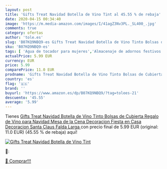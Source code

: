 ```yaml
---
layout: post
title: 'Gifts Treat Navidad Botella de Vino Tint al 45.55 % de rebaja'
date: 2020-04-15 00:34:40
image: 'https://m.media-amazon.com/images/I/41agZ3Nv3PL._SL400_.jpg'
comments: true
category: ofertas
author: 'tole.es'
slug: 'B07KQ9NBQ9-es Gifts Treat Navidad Botella de Vino Tinto Bolsas de...'
sku: 'B07KQ9NBQ9-es'
tags: [ 'Agua de tocador para mujeres','Almacenaje de adornos festivos','Almacenamiento y organización','Belleza','Fragancias para mujeres','Hogar y cocina','Iluminación','Iluminación de interior','Iluminación decorativa y para usos específicos de interior','Juguetes','Juguetes electrónicos','Juguetes y juegos','Perfumes y fragancias','Velas eléctricas y LED','Videojuegos para niños','navidad', ]
actualPrice: 5.99 EUR
currency: EUR
price: 5.99
comparePrice: 11.0 EUR
prodname: 'Gifts Treat Navidad Botella de Vino Tinto Bolsas de Cubierta Regalo de Vino para Navidad Mesa de la Cena Decoracion Fiesta en Casa Decoracion  Santa Claus Falda Larga '
country: 'es'
flag: '🇪🇸'
brand: ''
buyurl: 'https://www.amazon.es/dp/B07KQ9NBQ9/?tag=tolees-21'
descuento: '45.55'
average: '5.99'
---
```


Tienes [Gifts Treat Navidad Botella de Vino Tinto Bolsas de Cubierta Regalo de Vino para Navidad Mesa de la Cena Decoracion Fiesta en Casa Decoracion  Santa Claus Falda Larga ](https://www.amazon.es/dp/B07KQ9NBQ9/?tag=tolees-21) con precio final de  5.99 EUR (original: 11.0 EUR) (45.55 %  de rebaja) aqui!

[![Gifts Treat Navidad Botella de Vino Tint](https://m.media-amazon.com/images/I/41agZ3Nv3PL._SL400_.jpg)](https://www.amazon.es/dp/B07KQ9NBQ9/?tag=tolees-21)

🔎:


[🛒 Comprar!!!](https://www.amazon.es/dp/B07KQ9NBQ9/?tag=tolees-21)
